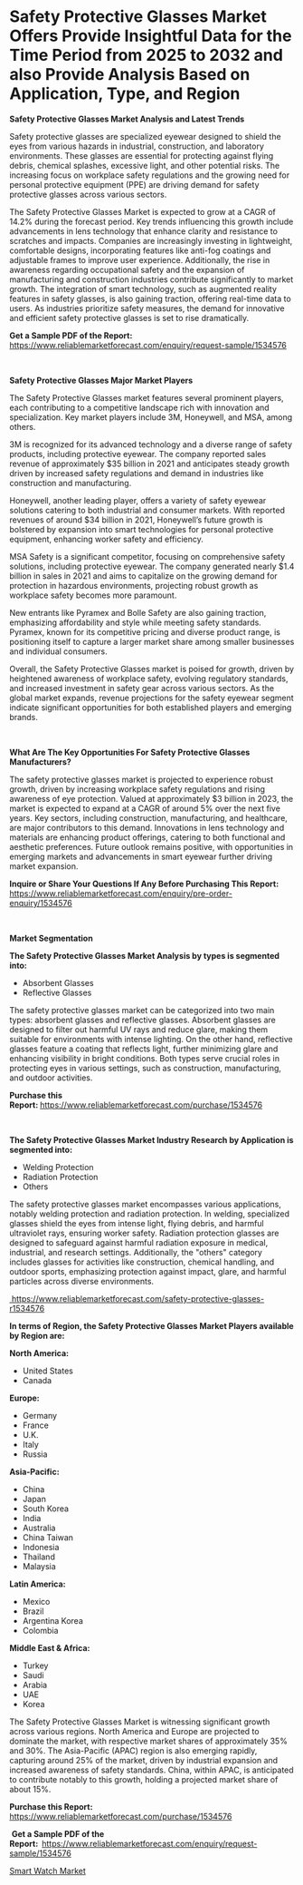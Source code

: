 <p><h1>Safety Protective Glasses Market Offers Provide Insightful Data for the Time Period from 2025 to 2032 and also Provide Analysis Based on Application, Type, and Region</h1></p><p><strong>Safety Protective Glasses Market Analysis and Latest Trends</strong></p>
<p><p>Safety protective glasses are specialized eyewear designed to shield the eyes from various hazards in industrial, construction, and laboratory environments. These glasses are essential for protecting against flying debris, chemical splashes, excessive light, and other potential risks. The increasing focus on workplace safety regulations and the growing need for personal protective equipment (PPE) are driving demand for safety protective glasses across various sectors.</p><p>The Safety Protective Glasses Market is expected to grow at a CAGR of 14.2% during the forecast period. Key trends influencing this growth include advancements in lens technology that enhance clarity and resistance to scratches and impacts. Companies are increasingly investing in lightweight, comfortable designs, incorporating features like anti-fog coatings and adjustable frames to improve user experience. Additionally, the rise in awareness regarding occupational safety and the expansion of manufacturing and construction industries contribute significantly to market growth. The integration of smart technology, such as augmented reality features in safety glasses, is also gaining traction, offering real-time data to users. As industries prioritize safety measures, the demand for innovative and efficient safety protective glasses is set to rise dramatically.</p></p>
<p><strong>Get a Sample PDF of the Report:&nbsp;</strong> <a href="https://www.reliablemarketforecast.com/enquiry/request-sample/1534576?utm_campaign=2268&utm_medium=2&utm_source=Github&utm_content=ia&utm_term=06022025&utm_id=safety-protective-glasses">https://www.reliablemarketforecast.com/enquiry/request-sample/1534576</a></p>
<p>&nbsp;</p>
<p><strong>Safety Protective Glasses Major Market Players</strong></p>
<p><p>The Safety Protective Glasses market features several prominent players, each contributing to a competitive landscape rich with innovation and specialization. Key market players include 3M, Honeywell, and MSA, among others.</p><p>3M is recognized for its advanced technology and a diverse range of safety products, including protective eyewear. The company reported sales revenue of approximately $35 billion in 2021 and anticipates steady growth driven by increased safety regulations and demand in industries like construction and manufacturing.</p><p>Honeywell, another leading player, offers a variety of safety eyewear solutions catering to both industrial and consumer markets. With reported revenues of around $34 billion in 2021, Honeywell’s future growth is bolstered by expansion into smart technologies for personal protective equipment, enhancing worker safety and efficiency.</p><p>MSA Safety is a significant competitor, focusing on comprehensive safety solutions, including protective eyewear. The company generated nearly $1.4 billion in sales in 2021 and aims to capitalize on the growing demand for protection in hazardous environments, projecting robust growth as workplace safety becomes more paramount.</p><p>New entrants like Pyramex and Bolle Safety are also gaining traction, emphasizing affordability and style while meeting safety standards. Pyramex, known for its competitive pricing and diverse product range, is positioning itself to capture a larger market share among smaller businesses and individual consumers.</p><p>Overall, the Safety Protective Glasses market is poised for growth, driven by heightened awareness of workplace safety, evolving regulatory standards, and increased investment in safety gear across various sectors. As the global market expands, revenue projections for the safety eyewear segment indicate significant opportunities for both established players and emerging brands.</p></p>
<p>&nbsp;</p>
<p><strong>What Are The Key Opportunities For Safety Protective Glasses Manufacturers?</strong></p>
<p><p>The safety protective glasses market is projected to experience robust growth, driven by increasing workplace safety regulations and rising awareness of eye protection. Valued at approximately $3 billion in 2023, the market is expected to expand at a CAGR of around 5% over the next five years. Key sectors, including construction, manufacturing, and healthcare, are major contributors to this demand. Innovations in lens technology and materials are enhancing product offerings, catering to both functional and aesthetic preferences. Future outlook remains positive, with opportunities in emerging markets and advancements in smart eyewear further driving market expansion.</p></p>
<p><strong>Inquire or Share Your Questions If Any Before Purchasing This Report:</strong> <a href="https://www.reliablemarketforecast.com/enquiry/pre-order-enquiry/1534576?utm_campaign=2268&utm_medium=2&utm_source=Github&utm_content=ia&utm_term=06022025&utm_id=safety-protective-glasses">https://www.reliablemarketforecast.com/enquiry/pre-order-enquiry/1534576</a></p>
<p>&nbsp;</p>
<p><strong>Market Segmentation</strong></p>
<p><strong>The Safety Protective Glasses Market Analysis by types is segmented into:</strong></p>
<p><ul><li>Absorbent Glasses</li><li>Reflective Glasses</li></ul></p>
<p><p>The safety protective glasses market can be categorized into two main types: absorbent glasses and reflective glasses. Absorbent glasses are designed to filter out harmful UV rays and reduce glare, making them suitable for environments with intense lighting. On the other hand, reflective glasses feature a coating that reflects light, further minimizing glare and enhancing visibility in bright conditions. Both types serve crucial roles in protecting eyes in various settings, such as construction, manufacturing, and outdoor activities.</p></p>
<p><strong>Purchase this Report:&nbsp;</strong><a href="https://www.reliablemarketforecast.com/purchase/1534576?utm_campaign=2268&utm_medium=2&utm_source=Github&utm_content=ia&utm_term=06022025&utm_id=safety-protective-glasses">https://www.reliablemarketforecast.com/purchase/1534576</a></p>
<p>&nbsp;</p>
<p><strong>The Safety Protective Glasses Market Industry Research by Application is segmented into:</strong></p>
<p><ul><li>Welding Protection</li><li>Radiation Protection</li><li>Others</li></ul></p>
<p><p>The safety protective glasses market encompasses various applications, notably welding protection and radiation protection. In welding, specialized glasses shield the eyes from intense light, flying debris, and harmful ultraviolet rays, ensuring worker safety. Radiation protection glasses are designed to safeguard against harmful radiation exposure in medical, industrial, and research settings. Additionally, the "others" category includes glasses for activities like construction, chemical handling, and outdoor sports, emphasizing protection against impact, glare, and harmful particles across diverse environments.</p></p>
<p><a href="https://www.reliablemarketforecast.com/safety-protective-glasses-r1534576?utm_campaign=2268&utm_medium=2&utm_source=Github&utm_content=ia&utm_term=06022025&utm_id=safety-protective-glasses">&nbsp;https://www.reliablemarketforecast.com/safety-protective-glasses-r1534576</a></p>
<p><strong>In terms of Region, the Safety Protective Glasses Market Players available by Region are:</strong></p>
<p>
    <p> <strong> North America: </strong>
        <ul>
            <li>United States</li>
            <li>Canada</li>
        </ul>
        </p> 
    <p> <strong> Europe: </strong>
        <ul>
            <li>Germany</li>
            <li>France</li>
            <li>U.K.</li>
            <li>Italy</li>
            <li>Russia</li>
        </ul>
        </p> 
    <p> <strong> Asia-Pacific: </strong>
        <ul>
            <li>China</li>
            <li>Japan</li>
            <li>South Korea</li>
            <li>India</li>
            <li>Australia</li>
            <li>China Taiwan</li>
            <li>Indonesia</li>
            <li>Thailand</li>
            <li>Malaysia</li>
        </ul>
        </p> 
    <p> <strong> Latin America: </strong>
        <ul>
            <li>Mexico</li>
            <li>Brazil</li>
            <li>Argentina Korea</li>
            <li>Colombia</li>
        </ul>
        </p> 
    <p> <strong> Middle East & Africa: </strong>
        <ul>
            <li>Turkey</li>
            <li>Saudi</li>
            <li>Arabia</li>
            <li>UAE</li>
            <li>Korea</li>
        </ul>
    </p>
    </p>
<p><p>The Safety Protective Glasses Market is witnessing significant growth across various regions. North America and Europe are projected to dominate the market, with respective market shares of approximately 35% and 30%. The Asia-Pacific (APAC) region is also emerging rapidly, capturing around 25% of the market, driven by industrial expansion and increased awareness of safety standards. China, within APAC, is anticipated to contribute notably to this growth, holding a projected market share of about 15%.</p></p>
<p><strong>Purchase this Report: </strong><a href="https://www.reliablemarketforecast.com/purchase/1534576?utm_campaign=2268&utm_medium=2&utm_source=Github&utm_content=ia&utm_term=06022025&utm_id=safety-protective-glasses">https://www.reliablemarketforecast.com/purchase/1534576</a></p>
<p>&nbsp;<strong>Get a Sample PDF of the Report:&nbsp;&nbsp;</strong><a href="https://www.reliablemarketforecast.com/enquiry/request-sample/1534576?utm_campaign=2268&utm_medium=2&utm_source=Github&utm_content=ia&utm_term=06022025&utm_id=safety-protective-glasses">https://www.reliablemarketforecast.com/enquiry/request-sample/1534576</a></p>
<p><strong></strong></p>
<p><p><a href="https://github.com/rileymgdorcas/Market-Research-Report-List-1/blob/main/smart-watch-market.md?utm_campaign=2268&utm_medium=2&utm_source=Github&utm_content=ia&utm_term=06022025&utm_id=safety-protective-glasses">Smart Watch Market</a></p></p>